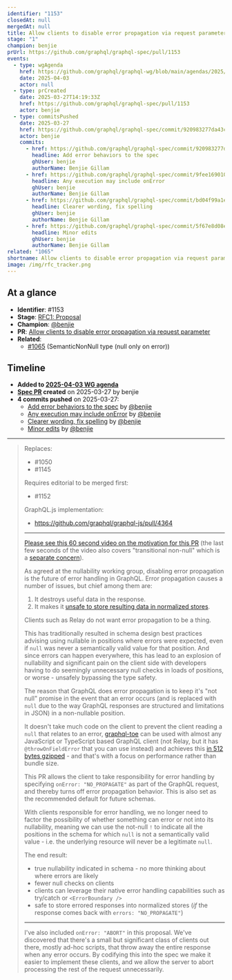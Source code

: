 ```yaml
---
identifier: "1153"
closedAt: null
mergedAt: null
title: Allow clients to disable error propagation via request parameter
stage: "1"
champion: benjie
prUrl: https://github.com/graphql/graphql-spec/pull/1153
events:
  - type: wgAgenda
    href: https://github.com/graphql/graphql-wg/blob/main/agendas/2025/04-Apr/03-wg-primary.md
    date: 2025-04-03
    actor: null
  - type: prCreated
    date: 2025-03-27T14:19:33Z
    href: https://github.com/graphql/graphql-spec/pull/1153
    actor: benjie
  - type: commitsPushed
    date: 2025-03-27
    href: https://github.com/graphql/graphql-spec/commit/920983277da43cb0df8d4db00546dbabbd03acbc
    actor: benjie
    commits:
      - href: https://github.com/graphql/graphql-spec/commit/920983277da43cb0df8d4db00546dbabbd03acbc
        headline: Add error behaviors to the spec
        ghUser: benjie
        authorName: Benjie Gillam
      - href: https://github.com/graphql/graphql-spec/commit/9fee169010ef6a49774db656b9715c7e714a63e3
        headline: Any execution may include onError
        ghUser: benjie
        authorName: Benjie Gillam
      - href: https://github.com/graphql/graphql-spec/commit/bd04f99a1e1c0aa2d906a30d6cb267b3aecff983
        headline: Clearer wording, fix spelling
        ghUser: benjie
        authorName: Benjie Gillam
      - href: https://github.com/graphql/graphql-spec/commit/5f67e8d08ec40d118cc9af506d576a05fbfc92d6
        headline: Minor edits
        ghUser: benjie
        authorName: Benjie Gillam
related: "1065"
shortname: Allow clients to disable error propagation via request parameter
image: /img/rfc_tracker.png
---
```


## At a glance

- **Identifier**: #1153
- **Stage**: [RFC1: Proposal](https://github.com/graphql/graphql-spec/blob/main/CONTRIBUTING.md#stage-1-proposal)
- **Champion**: [@benjie](https://github.com/benjie)
- **PR**: [Allow clients to disable error propagation via request parameter](https://github.com/graphql/graphql-spec/pull/1153)
- **Related**:
  - [#1065](/rfcs/1065 "SemanticNonNull type (null only on error) / RFC0") (SemanticNonNull type (null only on error))

<!-- BEGIN_CUSTOM_TEXT -->



<!-- END_CUSTOM_TEXT -->

## Timeline

- **Added to [2025-04-03 WG agenda](https://github.com/graphql/graphql-wg/blob/main/agendas/2025/04-Apr/03-wg-primary.md)**
- **[Spec PR](https://github.com/graphql/graphql-spec/pull/1153) created** on 2025-03-27 by benjie
- **4 commits pushed** on 2025-03-27:
  - [Add error behaviors to the spec](https://github.com/graphql/graphql-spec/commit/920983277da43cb0df8d4db00546dbabbd03acbc) by [@benjie](https://github.com/benjie)
  - [Any execution may include onError](https://github.com/graphql/graphql-spec/commit/9fee169010ef6a49774db656b9715c7e714a63e3) by [@benjie](https://github.com/benjie)
  - [Clearer wording, fix spelling](https://github.com/graphql/graphql-spec/commit/bd04f99a1e1c0aa2d906a30d6cb267b3aecff983) by [@benjie](https://github.com/benjie)
  - [Minor edits](https://github.com/graphql/graphql-spec/commit/5f67e8d08ec40d118cc9af506d576a05fbfc92d6) by [@benjie](https://github.com/benjie)

<!-- VERBATIM -->

---

> Replaces:
> - #1050 
> - #1145
> 
> Requires editorial to be merged first:
> - #1152
> 
> GraphQL.js implementation:
> - https://github.com/graphql/graphql-js/pull/4364
> 
> ---
> 
> [Please see this 60 second video on the motivation for this PR](https://www.youtube.com/shorts/gYnVaZz-19A) (the last few seconds of the video also covers "transitional non-null" which is a [separate concern](https://github.com/graphql/graphql-spec/pull/1065)).
> 
> As agreed at the nullability working group, disabling error propagation is the future of error handling in GraphQL. Error propagation causes a number of issues, but chief among them are:
> 
> 1. It destroys useful data in the response.
> 2. It makes it [unsafe to store resulting data in normalized stores](https://github.com/graphql/nullability-wg/discussions/23).
> 
> Clients such as Relay do not want error propagation to be a thing.
> 
> This has traditionally resulted in schema design best practices advising using nullable in positions where errors were expected, even if `null` was never a semantically valid value for that position. And since errors can happen everywhere, this has lead to an explosion of nullability and significant pain on the client side with developers having to do seemingly unnecessary null checks in loads of positions, or worse - unsafely bypassing the type safety.
> 
> The reason that GraphQL does error propagation is to keep it's "not null" promise in the event that an error occurs (and is replaced with `null` due to the way GraphQL responses are structured and limitations in JSON) in a non-nullable position.
> 
> It doesn't take much code on the client to prevent the client reading a `null` that relates to an error, [graphql-toe](https://www.npmjs.com/package/graphql-toe) can be used with almost any JavaScript or TypeScript based GraphQL client (not Relay, but it has `@throwOnFieldError` that you can use instead) and achieves this [in 512 bytes gzipped](https://bundlephobia.com/package/graphql-toe@1.0.0-rc.0) - and that's with a focus on performance rather than bundle size.
> 
> This PR allows the client to take responsibility for error handling by specifying `onError: "NO_PROPAGATE"` as part of the GraphQL request, and thereby turns off error propagation behavior. This is also set as the recommended default for future schemas.
> 
> With clients responsible for error handling, we no longer need to factor the possibility of whether something can error or not into its nullability, meaning we can use the not-null `!` to indicate all the positions in the schema for which `null` is not a semantically valid value - i.e. the underlying resource will never be a legitimate `null`.
> 
> The end result:
> - true nullability indicated in schema - no more thinking about where errors are likely
> - fewer null checks on clients
> - clients can leverage their native error handling capabilities such as try/catch or `<ErrorBoundary />`
> - safe to store errored responses into normalized stores (_if_ the response comes back with `errors: "NO_PROPAGATE"`)
> 
> ---
> 
> I've also included `onError: "ABORT"` in this proposal. We've discovered that there's a small but significant class​ of clients out there, mostly ad-hoc scripts, that throw away the entire response when any error occurs. By codifying this into the spec we make it easier to implement these clients, and we allow the server to abort processing the rest of the request unnecessarily.
